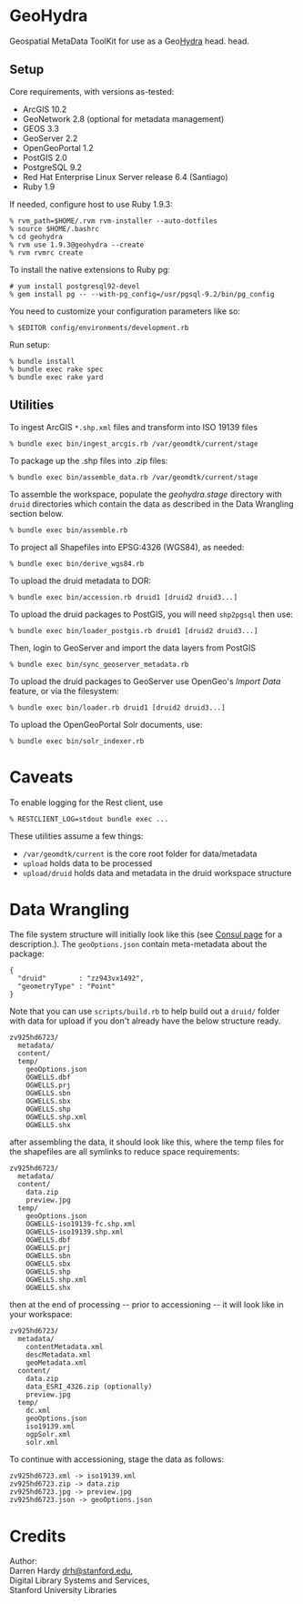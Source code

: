 GeoHydra
=======

Geospatial MetaData ToolKit for use as a Geo[Hydra](http://projecthydra.org) head.
head.

Setup
-----

Core requirements, with versions as-tested:

  * ArcGIS 10.2
  * GeoNetwork 2.8 (optional for metadata management)
  * GEOS 3.3
  * GeoServer 2.2
  * OpenGeoPortal 1.2
  * PostGIS 2.0
  * PostgreSQL 9.2
  * Red Hat Enterprise Linux Server release 6.4 (Santiago)
  * Ruby 1.9

If needed, configure host to use Ruby 1.9.3:

    % rvm_path=$HOME/.rvm rvm-installer --auto-dotfiles
    % source $HOME/.bashrc
    % cd geohydra
    % rvm use 1.9.3@geohydra --create
    % rvm rvmrc create

To install the native extensions to Ruby pg:

    # yum install postgresql92-devel
    % gem install pg -- --with-pg_config=/usr/pgsql-9.2/bin/pg_config 

You need to customize your configuration parameters like so:

    % $EDITOR config/environments/development.rb

Run setup:

    % bundle install
    % bundle exec rake spec
    % bundle exec rake yard

Utilities
---------

To ingest ArcGIS `*.shp.xml` files and transform into ISO 19139 files

    % bundle exec bin/ingest_arcgis.rb /var/geomdtk/current/stage

To package up the .shp files into .zip files:

    % bundle exec bin/assemble_data.rb /var/geomdtk/current/stage

To assemble the workspace, populate the *geohydra.stage* directory with `druid` directories which
contain the data as described in the Data Wrangling section below.

    % bundle exec bin/assemble.rb

To project all Shapefiles into EPSG:4326 (WGS84), as needed:

    % bundle exec bin/derive_wgs84.rb

To upload the druid metadata to DOR:

    % bundle exec bin/accession.rb druid1 [druid2 druid3...]

To upload the druid packages to PostGIS, you will need `shp2pgsql` then use:

    % bundle exec bin/loader_postgis.rb druid1 [druid2 druid3...]

Then, login to GeoServer and import the data layers from PostGIS

    % bundle exec bin/sync_geoserver_metadata.rb

To upload the druid packages to GeoServer use OpenGeo's *Import Data* feature, or via the filesystem:

    % bundle exec bin/loader.rb druid1 [druid2 druid3...]

To upload the OpenGeoPortal Solr documents, use:

    % bundle exec bin/solr_indexer.rb 

Caveats
=======

To enable logging for the Rest client, use

    % RESTCLIENT_LOG=stdout bundle exec ...

These utilities assume a few things:

* `/var/geomdtk/current` is the core root folder for data/metadata
* `upload` holds data to be processed
* `upload/druid` holds data and metadata in the druid workspace structure

Data Wrangling
==============

The file system structure will initially look like this (see [Consul
page](https://consul.stanford.edu/x/C5xSC) for a description.). The `geoOptions.json` contain meta-metadata about the package:

    { 
      "druid"        : "zz943vx1492", 
      "geometryType" : "Point" 
    }

Note that you can use `scripts/build.rb` to help build out a `druid/` folder with data for upload
if you don't already have the below structure ready.

    zv925hd6723/
      metadata/
      content/
      temp/
        geoOptions.json
        OGWELLS.dbf
        OGWELLS.prj
        OGWELLS.sbn
        OGWELLS.sbx
        OGWELLS.shp
        OGWELLS.shp.xml
        OGWELLS.shx

after assembling the data, it should look like this, where the temp files for the shapefiles are all
symlinks to reduce space requirements:

    zv925hd6723/
      metadata/
      content/
        data.zip
        preview.jpg
      temp/
        geoOptions.json
        OGWELLS-iso19139-fc.shp.xml
        OGWELLS-iso19139.shp.xml
        OGWELLS.dbf
        OGWELLS.prj
        OGWELLS.sbn
        OGWELLS.sbx
        OGWELLS.shp
        OGWELLS.shp.xml
        OGWELLS.shx


then at the end of processing -- prior to accessioning -- it will look like in your workspace:

    zv925hd6723/
      metadata/
        contentMetadata.xml
        descMetadata.xml
        geoMetadata.xml
      content/
        data.zip
        data_ESRI_4326.zip (optionally)
        preview.jpg
      temp/
        dc.xml
        geoOptions.json
        iso19139.xml
        ogpSolr.xml
        solr.xml

To continue with accessioning, stage the data as follows:

    zv925hd6723.xml -> iso19139.xml
    zv925hd6723.zip -> data.zip
    zv925hd6723.jpg -> preview.jpg
    zv925hd6723.json -> geoOptions.json

Credits
=======

Author:  
Darren Hardy <drh@stanford.edu>,  
Digital Library Systems and Services,  
Stanford University Libraries

